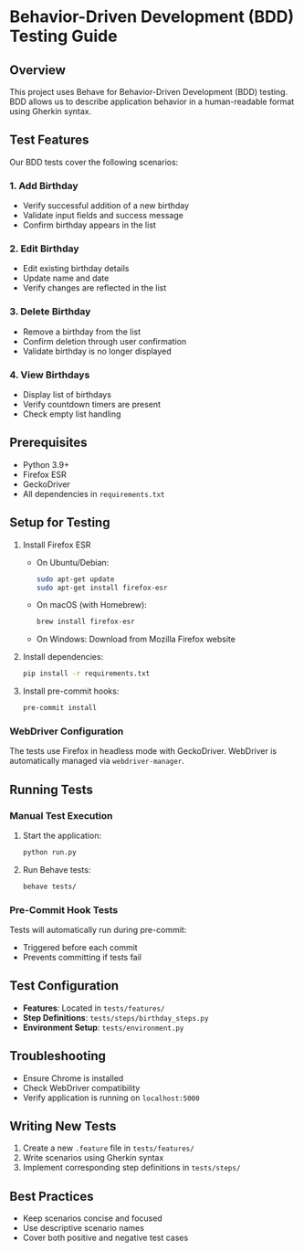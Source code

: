 # Behavior-Driven Development (BDD) Testing Guide

## Overview

This project uses Behave for Behavior-Driven Development (BDD) testing. BDD allows us to describe application behavior in a human-readable format using Gherkin syntax.

## Test Features

Our BDD tests cover the following scenarios:

### 1. Add Birthday
- Verify successful addition of a new birthday
- Validate input fields and success message
- Confirm birthday appears in the list

### 2. Edit Birthday
- Edit existing birthday details
- Update name and date
- Verify changes are reflected in the list

### 3. Delete Birthday
- Remove a birthday from the list
- Confirm deletion through user confirmation
- Validate birthday is no longer displayed

### 4. View Birthdays
- Display list of birthdays
- Verify countdown timers are present
- Check empty list handling

## Prerequisites

- Python 3.9+
- Firefox ESR
- GeckoDriver
- All dependencies in `requirements.txt`

## Setup for Testing

1. Install Firefox ESR
   - On Ubuntu/Debian:
     ```bash
     sudo apt-get update
     sudo apt-get install firefox-esr
     ```
   - On macOS (with Homebrew):
     ```bash
     brew install firefox-esr
     ```
   - On Windows: Download from Mozilla Firefox website

2. Install dependencies:
   ```bash
   pip install -r requirements.txt
   ```

3. Install pre-commit hooks:
   ```bash
   pre-commit install
   ```

### WebDriver Configuration

The tests use Firefox in headless mode with GeckoDriver. WebDriver is automatically managed via `webdriver-manager`.

## Running Tests

### Manual Test Execution

1. Start the application:
   ```bash
   python run.py
   ```

2. Run Behave tests:
   ```bash
   behave tests/
   ```

### Pre-Commit Hook Tests

Tests will automatically run during pre-commit:
- Triggered before each commit
- Prevents committing if tests fail

## Test Configuration

- **Features**: Located in `tests/features/`
- **Step Definitions**: `tests/steps/birthday_steps.py`
- **Environment Setup**: `tests/environment.py`

## Troubleshooting

- Ensure Chrome is installed
- Check WebDriver compatibility
- Verify application is running on `localhost:5000`

## Writing New Tests

1. Create a new `.feature` file in `tests/features/`
2. Write scenarios using Gherkin syntax
3. Implement corresponding step definitions in `tests/steps/`

## Best Practices

- Keep scenarios concise and focused
- Use descriptive scenario names
- Cover both positive and negative test cases
